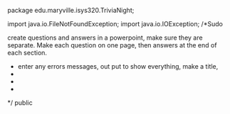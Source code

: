 package edu.maryville.isys320.TriviaNight;

import java.io.FileNotFoundException;
import java.io.IOException;
/*Sudo

create questions and answers in a powerpoint, make sure they are separate. Make each question on one page, then answers at the end of each section. 
 * enter any errors messages, out put to show everything, make a title, 
 * 
 * 
 * 
 */
public
